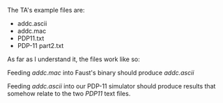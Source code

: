 The TA's example files are:
- addc.ascii
- addc.mac
- PDP11.txt
- PDP-11 part2.txt

As far as I understand it, the files work like so:

Feeding _addc.mac_ into Faust's binary should produce _addc.ascii_

Feeding _addc.ascii_ into our PDP-11 simulator should produce results that somehow relate to the two _PDP11_ text files.
